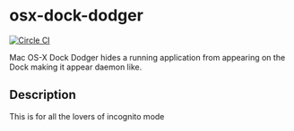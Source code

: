 # osx-dock-dodger
[![Circle CI](https://circleci.com/gh/denisKaranja/osx-dock-dodger.svg?style=svg&circle-token=3026a7a5af3f7000fcc1934a0746fe224361da7c)](https://circleci.com/gh/denisKaranja/osx-dock-dodger)

Mac OS-X Dock Dodger hides a running application from appearing on the Dock making it appear daemon like.

## Description
This is for all the lovers of incognito mode
